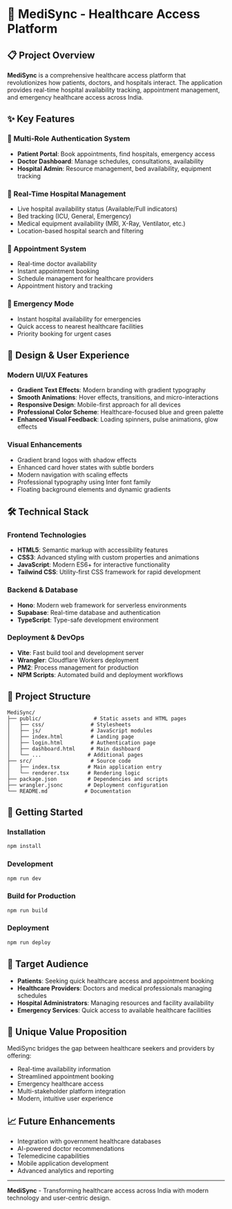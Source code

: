 # 🏥 MediSync - Healthcare Access Platform

## 📋 Project Overview
**MediSync** is a comprehensive healthcare access platform that revolutionizes how patients, doctors, and hospitals interact. The application provides real-time hospital availability tracking, appointment management, and emergency healthcare access across India.

## ✨ Key Features

### 🔐 Multi-Role Authentication System
- **Patient Portal**: Book appointments, find hospitals, emergency access
- **Doctor Dashboard**: Manage schedules, consultations, availability
- **Hospital Admin**: Resource management, bed availability, equipment tracking

### 🏥 Real-Time Hospital Management
- Live hospital availability status (Available/Full indicators)
- Bed tracking (ICU, General, Emergency)
- Medical equipment availability (MRI, X-Ray, Ventilator, etc.)
- Location-based hospital search and filtering

### 📅 Appointment System
- Real-time doctor availability
- Instant appointment booking
- Schedule management for healthcare providers
- Appointment history and tracking

### 🚨 Emergency Mode
- Instant hospital availability for emergencies
- Quick access to nearest healthcare facilities
- Priority booking for urgent cases

## 🎨 Design & User Experience

### Modern UI/UX Features
- **Gradient Text Effects**: Modern branding with gradient typography
- **Smooth Animations**: Hover effects, transitions, and micro-interactions
- **Responsive Design**: Mobile-first approach for all devices
- **Professional Color Scheme**: Healthcare-focused blue and green palette
- **Enhanced Visual Feedback**: Loading spinners, pulse animations, glow effects

### Visual Enhancements
- Gradient brand logos with shadow effects
- Enhanced card hover states with subtle borders
- Modern navigation with scaling effects
- Professional typography using Inter font family
- Floating background elements and dynamic gradients

## 🛠 Technical Stack

### Frontend Technologies
- **HTML5**: Semantic markup with accessibility features
- **CSS3**: Advanced styling with custom properties and animations
- **JavaScript**: Modern ES6+ for interactive functionality
- **Tailwind CSS**: Utility-first CSS framework for rapid development

### Backend & Database
- **Hono**: Modern web framework for serverless environments
- **Supabase**: Real-time database and authentication
- **TypeScript**: Type-safe development environment

### Deployment & DevOps
- **Vite**: Fast build tool and development server
- **Wrangler**: Cloudflare Workers deployment
- **PM2**: Process management for production
- **NPM Scripts**: Automated build and deployment workflows

## 📁 Project Structure
```
MediSync/
├── public/                 # Static assets and HTML pages
│   ├── css/               # Stylesheets
│   ├── js/                # JavaScript modules
│   ├── index.html         # Landing page
│   ├── login.html         # Authentication page
│   ├── dashboard.html     # Main dashboard
│   └── ...               # Additional pages
├── src/                   # Source code
│   ├── index.tsx         # Main application entry
│   └── renderer.tsx      # Rendering logic
├── package.json          # Dependencies and scripts
├── wrangler.jsonc        # Deployment configuration
└── README.md            # Documentation
```

## 🚀 Getting Started

### Installation
```bash
npm install
```

### Development
```bash
npm run dev
```

### Build for Production
```bash
npm run build
```

### Deployment
```bash
npm run deploy
```

## 🎯 Target Audience
- **Patients**: Seeking quick healthcare access and appointment booking
- **Healthcare Providers**: Doctors and medical professionals managing schedules
- **Hospital Administrators**: Managing resources and facility availability
- **Emergency Services**: Quick access to available healthcare facilities

## 🌟 Unique Value Proposition
MediSync bridges the gap between healthcare seekers and providers by offering:
- Real-time availability information
- Streamlined appointment booking
- Emergency healthcare access
- Multi-stakeholder platform integration
- Modern, intuitive user experience

## 📈 Future Enhancements
- Integration with government healthcare databases
- AI-powered doctor recommendations
- Telemedicine capabilities
- Mobile application development
- Advanced analytics and reporting

---

**MediSync** - Transforming healthcare access across India with modern technology and user-centric design.
